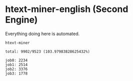 # htext-miner-english (Second Engine)

Everything doing here is automated.

```
htext-miner

total: 9902/9523 (103.97983828625432%)

job0: 2234
job1: 2514
job2: 3376
job3: 1778
```